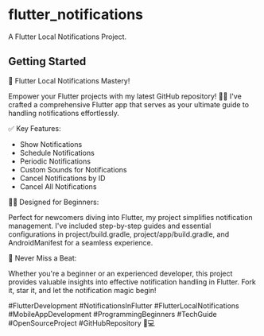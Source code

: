 # flutter_notifications

A Flutter Local Notifications Project.

## Getting Started

🚀 Flutter Local Notifications Mastery!

Empower your Flutter projects with my latest GitHub repository! 📲✨ I've crafted a comprehensive Flutter app that serves as your ultimate guide to handling notifications effortlessly.

✅ Key Features:

* Show Notifications
* Schedule Notifications
* Periodic Notifications
* Custom Sounds for Notifications
* Cancel Notifications by ID
* Cancel All Notifications

👩‍💻 Designed for Beginners:

Perfect for newcomers diving into Flutter, my project simplifies notification management. I've included step-by-step guides and essential configurations in project/build.gradle, project/app/build.gradle, and AndroidManifest for a seamless experience.

🔔 Never Miss a Beat:

Whether you're a beginner or an experienced developer, this project provides valuable insights into effective notification handling in Flutter. Fork it, star it, and let the notification magic begin!

#FlutterDevelopment #NotificationsInFlutter #FlutterLocalNotifications #MobileAppDevelopment #ProgrammingBeginners #TechGuide #OpenSourceProject #GitHubRepository 🌟💻
